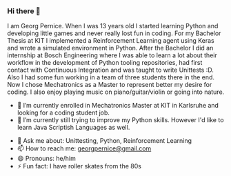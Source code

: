 ### Hi there 👋

I am Georg Pernice. When I was 13 years old I started learning Python and developing little games and never really lost fun in coding. 
For my Bachelor Thesis at KIT I implemented a Reinforcement Learning agent using Keras and wrote a simulated environment in Python. 
After the Bachelor I did an internship at Bosch Engineering where I was able to learn a lot about their workflow in the development of Python tooling repositories, 
had first contact with Continuous Integration and was taught to write Unittests :D. Also I had some fun working in a team of three students there in the end.
Now I chose Mechatronics as a Master to represent better my desire for coding. 
I also enjoy playing music on piano/guitar/violin or going into nature.
<!--
**georgpernice/georgpernice** is a ✨ _special_ ✨ repository because its `README.md` (this file) appears on your GitHub profile.
-->

- 🔭 I’m currently enrolled in Mechatronics Master at KIT in Karlsruhe and looking for a coding student job.
- 🌱 I’m currently still trying to improve my Python skills. However I'd like to learn Java Scriptish Languages as well.
<!-- - 👯 I’m looking to collaborate on 
- 🤔 I’m looking for help with Python, -->
- 💬 Ask me about: Unittesting, Python, Reinforcement Learning
- 📫 How to reach me: georgpernice@gmail.com
- 😄 Pronouns: he/him
- ⚡ Fun fact: I have roller skates from the 80s
